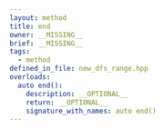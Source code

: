 ```yaml
---
layout: method
title: end
owner: __MISSING__
brief: __MISSING__
tags:
  - method
defined_in_file: new_dfs_range.hpp
overloads:
  auto end():
    description: __OPTIONAL__
    return: __OPTIONAL__
    signature_with_names: auto end()
---
```

